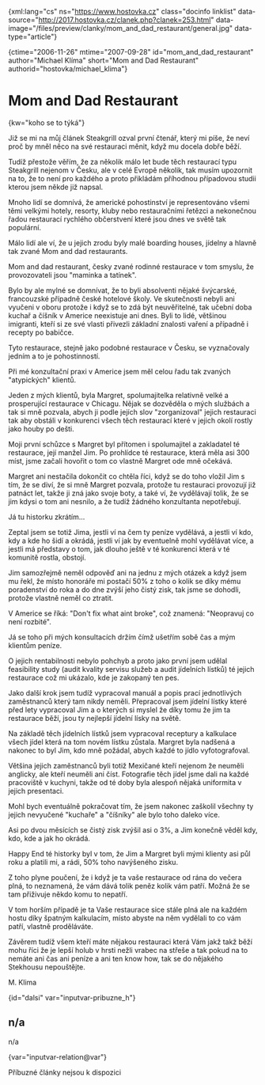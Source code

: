 
{xml:lang="cs" ns="https://www.hostovka.cz" class="docinfo linklist" data-source="http://2017.hostovka.cz/clanek.php?clanek=253.html" data-image="/files/preview/clanky/mom\_and\_dad_restaurant/general.jpg" data-type="article"}

{ctime="2006-11-26" mtime="2007-09-28" id="mom\_and\_dad\_restaurant" author="Michael Klíma" short="Mom and Dad Restaurant" authorid="hostovka/michael\_klima"}

# Mom and Dad Restaurant

<!-- generated attribute kw by user_udpatekw.sh on 2020-05-07, do not edit -->

{kw="koho se to týká"}

Již se mi na můj článek Steakgrill ozval první čtenář, který mi píše, že neví proč by mněl něco na své restauraci měnit, když mu docela dobře běží.

Tudíž přestože věřím, že za několik málo let bude těch restaurací typu Steakgrill nejenom v Česku, ale v celé Evropě několik, tak musím upozornit na to, že to není pro každého a proto přikládám příhodnou případovou studii kterou jsem někde již napsal.

Mnoho lidí se domnívá, že americké pohostinství je representováno všemi těmi velkými hotely, resorty, kluby nebo restauračními řetězci a nekonečnou řadou restaurací rychlého občerstvení které jsou dnes ve světě tak populární.

Málo lidí ale ví, že u jejich zrodu byly malé boarding houses, jídelny a hlavně tak zvané Mom and dad restaurants.

Mom and dad restaurant, česky zvané rodinné restaurace v tom smyslu, že provozovateli jsou "maminka a tatínek".

Bylo by ale mylné se domnívat, že to byli absolventi nějaké švýcarské, francouzské případně české hotelové školy. Ve skutečnosti nebyli ani vyučeni v oboru protože i když se to zdá být neuvěřitelné, tak učební doba kuchař a číšník v Americe neexistuje ani dnes. Byli to lidé, většinou imigranti, kteří si ze své vlasti přivezli základní znalosti vaření a případně i recepty po babičce.

Tyto restaurace, stejně jako podobné restaurace v Česku, se vyznačovaly jedním a to je pohostinností.

Při mé konzultační praxi v Americe jsem měl celou řadu tak zvaných "atypických" klientů.

Jeden z mých klientů, byla Margret, spolumajitelka relativně velké a prosperující restaurace v Chicagu. Nějak se dozvěděla o mých službách a tak si mně pozvala, abych ji podle jejích slov "zorganizoval" jejich restauraci tak aby obstáli v konkurenci všech těch restaurací které v jejich okolí rostly jako houby po dešti.

Moji první schůzce s Margret byl přítomen i spolumajitel a zakladatel té restaurace, její manžel Jim. Po prohlídce té restaurace, která měla asi 300 míst, jsme začali hovořit o tom co vlastně Margret ode mně očekává.

Margret ani nestačila dokončit co chtěla říci, když se do toho vložil Jim s tím, že se diví, že si mně Margret pozvala, protože tu restauraci provozují již patnáct let, takže ji zná jako svoje boty, a také ví, že vydělávají tolik, že se jim kdysi o tom ani nesnilo, a že tudíž žádného konzultanta nepotřebují.

Já tu historku zkrátím...

Zeptal jsem se totiž Jima, jestli ví na čem ty peníze vydělává, a jestli ví kdo, kdy a kde ho šidí a okrádá, jestli ví jak by eventuelně mohl vydělávat více, a jestli má představy o tom, jak dlouho ještě v té konkurenci která v té komunitě rostla, obstojí.

Jim samozřejmě neměl odpověď ani na jednu z mých otázek a když jsem mu řekl, že místo honoráře mi postačí 50% z toho o kolik se díky mému poradenství do roka a do dne zvýší jeho čistý zisk, tak jsme se dohodli, protože vlastně neměl co ztratit.

V Americe se říká: "Don't fix what aint broke", což znamená: "Neopravuj co není rozbité".

Já se toho při mých konsultacích držím čímž ušetřím sobě čas a mým klientům peníze.

O jejich rentabilnosti nebylo pohchyb a proto jako první jsem udělal feasibility study (audit kvality servisu služeb a audit jídelních lístků) té jejich restaurace což mi ukázalo, kde je zakopaný ten pes.

Jako další krok jsem tudíž vypracoval manuál a popis prací jednotlivých zaměstnanců který tam nikdy neměli. Přepracoval jsem jídelní lístky které před lety vypracoval Jim a o kterých si myslel že díky tomu že jim ta restaurace běží, jsou ty nejlepší jídelní lísky na světě.

Na základě těch jídelních lístků jsem vypracoval receptury a kalkulace všech jídel která na tom novém lístku zůstala. Margret byla nadšená a nakonec to byl Jim, kdo mně požádal, abych každé to jídlo vyfotografoval.

Většina jejich zaměstnanců byli totiž Mexičané kteří nejenom že neuměli anglicky, ale kteří neuměli ani číst. Fotografie těch jídel jsme dali na každé pracoviště v kuchyni, takže od té doby byla alespoň nějaká uniformita v jejich presentaci.

Mohl bych eventuálně pokračovat tím, že jsem nakonec zaškolil všechny ty jejich nevyučené "kuchaře" a "číšníky" ale bylo toho daleko více.

Asi po dvou měsících se čistý zisk zvýšil asi o 3%, a Jim konečně věděl kdy, kdo, kde a jak ho okrádá.

Happy End té historky byl v tom, že Jim a Margret byli mými klienty asi půl roku a platili mi, a rádi, 50% toho navýšeného zisku.

Z toho plyne poučení, že i když je ta vaše restaurace od rána do večera plná, to neznamená, že vám dává tolik peněz kolik vám patří. Možná že se tam přiživuje někdo komu to nepatří.

V tom horším případě je ta Vaše restaurace sice stále plná ale na každém hostu díky špatným kalkulacím, místo abyste na něm vydělali to co vám patří, vlastně proděláváte.

Závěrem tudíž všem kteří máte nějakou restauraci která Vám jakž takž běží mohu říci že je lepší holub v hrsti nežli vrabec na střeše a tak pokud na to nemáte ani čas ani peníze a ani ten know how, tak se do nějakého Stekhousu nepouštějte.

M. Klima

{id="dalsi" var="inputvar-pribuzne_h"}

## n/a

n/a

{var="inputvar-relation@var"}

Příbuzné články nejsou k dispozici

